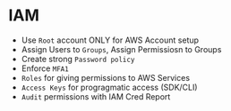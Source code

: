 # IAM
- Use `Root` account ONLY for AWS Account setup
- Assign Users to `Groups`, Assign Permissiosn to Groups
- Create strong `Password policy`
- Enforce `MFA1`
- `Roles` for giving permissions to AWS Services
- `Access Keys` for progragmatic access (SDK/CLI)
- `Audit` permissions with IAM Cred Report